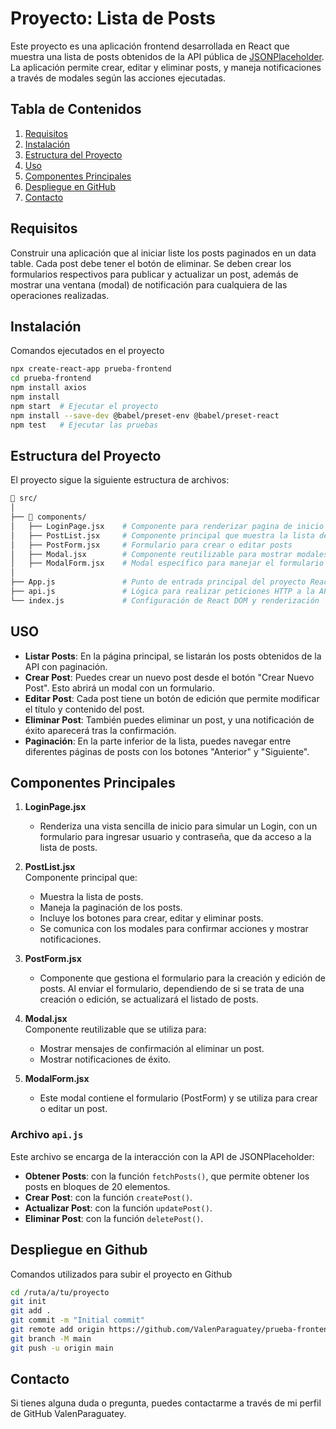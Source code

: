 # Proyecto: Lista de Posts

Este proyecto es una aplicación frontend desarrollada en React que muestra una lista de posts obtenidos de la API pública de [JSONPlaceholder](https://jsonplaceholder.typicode.com/posts). La aplicación permite crear, editar y eliminar posts, y maneja notificaciones a través de modales según las acciones ejecutadas.

## Tabla de Contenidos
1. [Requisitos](#requisitos)
2. [Instalación](#instalación)
3. [Estructura del Proyecto](#estructura-del-proyecto)
4. [Uso](#uso)
5. [Componentes Principales](#componentes-principales)
6. [Despliegue en GitHub](#despliegue-en-github)
7. [Contacto](#contacto)

## Requisitos
Construir una aplicación que al iniciar liste los posts paginados en un data table. Cada post debe tener el botón de eliminar. Se deben crear los formularios respectivos para publicar y actualizar un post, además de mostrar una ventana (modal) de notificación para cualquiera de las operaciones realizadas.

## Instalación 
Comandos ejecutados en el proyecto
```bash
npx create-react-app prueba-frontend
cd prueba-frontend
npm install axios
npm install
npm start  # Ejecutar el proyecto
npm install --save-dev @babel/preset-env @babel/preset-react
npm test   # Ejecutar las pruebas
```

## Estructura del Proyecto

El proyecto sigue la siguiente estructura de archivos:

```bash
📁 src/
│
├── 📁 components/
│   ├── LoginPage.jsx    # Componente para renderizar pagina de inicio / login 
│   ├── PostList.jsx     # Componente principal que muestra la lista de posts
│   ├── PostForm.jsx     # Formulario para crear o editar posts
│   ├── Modal.jsx        # Componente reutilizable para mostrar modales
│   ├── ModalForm.jsx    # Modal específico para manejar el formulario de posts
│
├── App.js               # Punto de entrada principal del proyecto React
├── api.js               # Lógica para realizar peticiones HTTP a la API de posts
└── index.js             # Configuración de React DOM y renderización
```

## USO
- **Listar Posts**: En la página principal, se listarán los posts obtenidos de la API con paginación.
- **Crear Post**: Puedes crear un nuevo post desde el botón "Crear Nuevo Post". Esto abrirá un modal con un formulario.
- **Editar Post**: Cada post tiene un botón de edición que permite modificar el título y contenido del post.
- **Eliminar Post**: También puedes eliminar un post, y una notificación de éxito aparecerá tras la confirmación.
- **Paginación**: En la parte inferior de la lista, puedes navegar entre diferentes páginas de posts con los botones "Anterior" y "Siguiente".

## Componentes Principales 

1. **LoginPage.jsx**  
   - Renderiza una vista sencilla de inicio para simular un Login, con un formulario para ingresar usuario y contraseña, que da acceso a la lista de posts.

2. **PostList.jsx**  
   Componente principal que:
   - Muestra la lista de posts.
   - Maneja la paginación de los posts.
   - Incluye los botones para crear, editar y eliminar posts.
   - Se comunica con los modales para confirmar acciones y mostrar notificaciones.

3. **PostForm.jsx**  
   - Componente que gestiona el formulario para la creación y edición de posts. Al enviar el formulario, dependiendo de si se trata de una creación o edición, se actualizará el listado de posts.

4. **Modal.jsx**  
   Componente reutilizable que se utiliza para:
   - Mostrar mensajes de confirmación al eliminar un post.
   - Mostrar notificaciones de éxito.

5. **ModalForm.jsx**  
   - Este modal contiene el formulario (PostForm) y se utiliza para crear o editar un post.

### Archivo `api.js`

Este archivo se encarga de la interacción con la API de JSONPlaceholder:

- **Obtener Posts**: con la función `fetchPosts()`, que permite obtener los posts en bloques de 20 elementos.
- **Crear Post**: con la función `createPost()`.
- **Actualizar Post**: con la función `updatePost()`.
- **Eliminar Post**: con la función `deletePost()`.

## Despliegue en Github 
Comandos utilizados para subir el proyecto en Github
```bash
cd /ruta/a/tu/proyecto
git init
git add .
git commit -m "Initial commit"
git remote add origin https://github.com/ValenParaguatey/prueba-frontend-posts.git
git branch -M main
git push -u origin main
```

## Contacto
Si tienes alguna duda o pregunta, puedes contactarme a través de mi perfil de GitHub ValenParaguatey.





